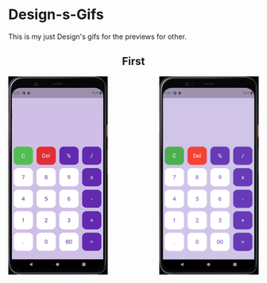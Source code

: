 # Design-s-Gifs
This is my just Design's gifs for the previews for other.

<h2 align = 'center'>First</h2>
<img align = 'left'  height = '400' width = '200'  src = 'https://github.com/dsrathore1/Flutter-Practice/blob/master/assets/GIFs/7.gif'></div>  <div align = 'right'><img algin = 'right'  height = '400' width = '200' src = 'https://github.com/dsrathore1/Flutter-Practice/blob/master/assets/PNG/7.png'></div>

